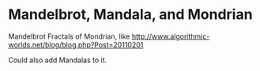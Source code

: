 

Mandelbrot, Mandala, and Mondrian
===

Mandelbrot Fractals of Mondrian, like http://www.algorithmic-worlds.net/blog/blog.php?Post=20110201

Could also add Mandalas to it.

